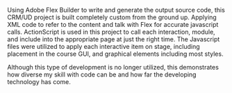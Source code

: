 Using Adobe Flex Builder to write and generate the output source code, this CRM/UD project is built completely custom from the ground up. Applying XML code to refer to the content and talk with Flex for accurate javascript calls. ActionScript is used in this project to call each interaction, module, and include into the appropriate page at just the right time. The Javascript files were utilized to apply each interactive item on stage, including placement in the course GUI, and graphical elements including most styles.

Although this type of development is no longer utilized, this demonstrates how diverse my skill with code can be and how far the developing technology has come. 
